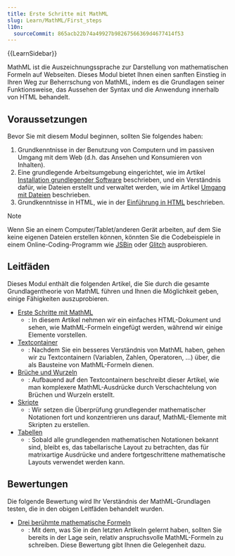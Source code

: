 ```yaml
---
title: Erste Schritte mit MathML
slug: Learn/MathML/First_steps
l10n:
  sourceCommit: 865acb22b74a49927b98267566369d4677414f53
---
```


{{LearnSidebar}}

MathML ist die Auszeichnungssprache zur Darstellung von mathematischen Formeln auf Webseiten. Dieses Modul bietet Ihnen einen sanften Einstieg in Ihren Weg zur Beherrschung von MathML, indem es die Grundlagen seiner Funktionsweise, das Aussehen der Syntax und die Anwendung innerhalb von HTML behandelt.

## Voraussetzungen

Bevor Sie mit diesem Modul beginnen, sollten Sie folgendes haben:

1. Grundkenntnisse in der Benutzung von Computern und im passiven Umgang mit dem Web (d.h. das Ansehen und Konsumieren von Inhalten).
2. Eine grundlegende Arbeitsumgebung eingerichtet, wie im Artikel [Installation grundlegender Software](/de/docs/Learn/Getting_started_with_the_web/Installing_basic_software) beschrieben, und ein Verständnis dafür, wie Dateien erstellt und verwaltet werden, wie im Artikel [Umgang mit Dateien](/de/docs/Learn/Getting_started_with_the_web/Dealing_with_files) beschrieben.
3. Grundkenntnisse in HTML, wie in der [Einführung in HTML](/de/docs/Learn/HTML/Introduction_to_HTML) beschrieben.

> [!NOTE]
> Wenn Sie an einem Computer/Tablet/anderen Gerät arbeiten, auf dem Sie keine eigenen Dateien erstellen können, könnten Sie die Codebeispiele in einem Online-Coding-Programm wie [JSBin](https://jsbin.com/) oder [Glitch](https://glitch.com/) ausprobieren.

## Leitfäden

Dieses Modul enthält die folgenden Artikel, die Sie durch die gesamte Grundlagentheorie von MathML führen und Ihnen die Möglichkeit geben, einige Fähigkeiten auszuprobieren.

- [Erste Schritte mit MathML](/de/docs/Learn/MathML/First_steps/Getting_started)
  - : In diesem Artikel nehmen wir ein einfaches HTML-Dokument und sehen, wie MathML-Formeln eingefügt werden, während wir einige Elemente vorstellen.
- [Textcontainer](/de/docs/Learn/MathML/First_steps/Text_containers)
  - : Nachdem Sie ein besseres Verständnis von MathML haben, gehen wir zu Textcontainern (Variablen, Zahlen, Operatoren, ...) über, die als Bausteine von MathML-Formeln dienen.
- [Brüche und Wurzeln](/de/docs/Learn/MathML/First_steps/Fractions_and_roots)
  - : Aufbauend auf den Textcontainern beschreibt dieser Artikel, wie man komplexere MathML-Ausdrücke durch Verschachtelung von Brüchen und Wurzeln erstellt.
- [Skripte](/de/docs/Learn/MathML/First_steps/Scripts)
  - : Wir setzen die Überprüfung grundlegender mathematischer Notationen fort und konzentrieren uns darauf, MathML-Elemente mit Skripten zu erstellen.
- [Tabellen](/de/docs/Learn/MathML/First_steps/Tables)
  - : Sobald alle grundlegenden mathematischen Notationen bekannt sind, bleibt es, das tabellarische Layout zu betrachten, das für matrixartige Ausdrücke und andere fortgeschrittene mathematische Layouts verwendet werden kann.

## Bewertungen

Die folgende Bewertung wird Ihr Verständnis der MathML-Grundlagen testen, die in den obigen Leitfäden behandelt wurden.

- [Drei berühmte mathematische Formeln](/de/docs/Learn/MathML/First_steps/Three_famous_mathematical_formulas)
  - : Mit dem, was Sie in den letzten Artikeln gelernt haben, sollten Sie bereits in der Lage sein, relativ anspruchsvolle MathML-Formeln zu schreiben. Diese Bewertung gibt Ihnen die Gelegenheit dazu.
